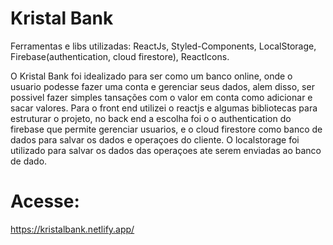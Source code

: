 # Kristal Bank
 
Ferramentas e libs utilizadas: ReactJs, Styled-Components, LocalStorage, Firebase(authentication, cloud firestore), ReactIcons.

O Kristal Bank foi idealizado para ser como um banco online, onde o usuario podesse fazer uma conta e gerenciar seus dados, alem disso, ser possivel fazer simples tansações com o valor em conta como adicionar e sacar valores. Para o front end utilizei o reactjs e algumas bibliotecas para estruturar o projeto, no back end a escolha foi o o authentication do firebase que permite gerenciar usuarios, e o cloud firestore como banco de dados para salvar os dados e operaçoes do cliente. O localstorage foi utilizado para salvar os dados das operaçoes ate serem enviadas ao banco de dado.


# Acesse:
https://kristalbank.netlify.app/
